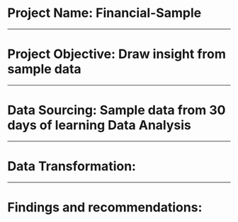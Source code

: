 # Project Name: Financial-Sample


----
# Project Objective: Draw insight from sample data


----
# Data Sourcing: Sample data from 30 days of learning Data Analysis


----
# Data Transformation: 


------
# Findings and recommendations:
